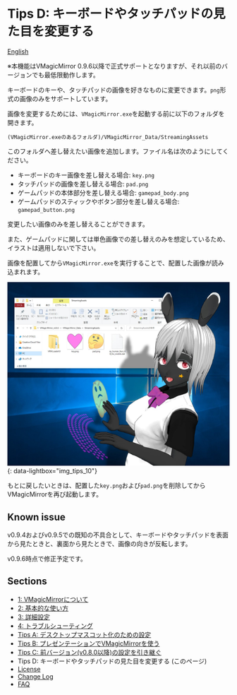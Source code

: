 
# Tips D: キーボードやタッチパッドの見た目を変更する

[English](./en_tips_change_textures.html)

※本機能はVMagicMirror 0.9.6以降で正式サポートとなりますが、それ以前のバージョンでも最低限動作します。

キーボードのキーや、タッチパッドの画像を好きなものに変更できます。`png`形式の画像のみをサポートしています。

画像を変更するためには、`VMagicMirror.exe`を起動する前に以下のフォルダを開きます。

`(VMagicMirror.exeのあるフォルダ)/VMagicMirror_Data/StreamingAssets`

このフォルダへ差し替えたい画像を追加します。ファイル名は次のようにしてください。

* キーボードのキー画像を差し替える場合: `key.png`
* タッチパッドの画像を差し替える場合: `pad.png`
* ゲームパッドの本体部分を差し替える場合: `gamepad_body.png`
* ゲームパッドのスティックやボタン部分を差し替える場合: `gamepad_button.png`

変更したい画像のみを差し替えることができます。

また、ゲームパッドに関しては単色画像での差し替えのみを想定しているため、イラストは適用しないで下さい。

画像を配置してから`VMagicMirror.exe`を実行することで、配置した画像が読み込まれます。

[![Change Texture](./images/tips/img_tips_10_change_texture.png)](./images/tips/img_tips_10_change_texture.png){: data-lightbox="img_tips_10"}

もとに戻したいときは、配置した`key.png`および`pad.png`を削除してからVMagicMirrorを再び起動します。

## Known issue

v0.9.4およびv0.9.5での既知の不具合として、キーボードやタッチパッドを表面から見たときと、裏面から見たときで、画像の向きが反転します。

v0.9.6時点で修正予定です。


## Sections

* [1: VMagicMirrorについて](./index.html)
* [2: 基本的な使い方](./get_started.html)
* [3: 詳細設定](./about_settings.html)
* [4: トラブルシューティング](./troubleshooting.html)
* [Tips A: デスクトップマスコット化のための設定](./tips_desktop_mascot.html)
* [Tips B: プレゼンテーションでVMagicMirrorを使う](./tips_presentation.html)
* [Tips C: 前バージョン(v0.8.0以降)の設定を引き継ぐ](./tips_load_prev_setting.html)
* Tips D: キーボードやタッチパッドの見た目を変更する (このページ)
* [License](./about_license.html)
* [Change Log](./changelog.html)
* [FAQ](./en_frequently_asked_questions.html)
